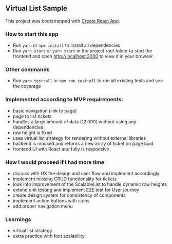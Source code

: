 ## Virtual List Sample

This project was bootstrapped with [Create React App](https://github.com/facebook/create-react-app).

### How to start this app

-   Run `yarn` or `npm install` to install all dependencies
-   Run `yarn start` or `yarn start` in the project root folder to start the frontend and open
    [http://localhost:3000](http://localhost:3000) to view it in your browser.

### Other commands

-   Run `yarn test:all` or `npm run test:all` to run all existing tests and see the coverage

### Implemented according to MVP requirements:

-   basic navigation (link to page)
-   page to list tickets
-   handles a large amount of data (12.000) without using any dependencies
-   row height is fixed
-   uses virtual list strategy for rendering without external libraries
-   backend is mocked and returns a new array of ticket on page load
-   frontend UI with React and fully is responsive

### How I would proceed if I had more time

-   discuss with UX the design and user flow and implement accordingly
-   implement missing CRUD functionality for tickets
-   look into improvement of the ScalableList to handle dynamic row heights
-   extend unit testing and implement E2E test for User journey
-   create design system for consistency of components
-   implement action buttons with icons
-   add proper navigation menu

### Learnings

-   virtual list strategy
-   extra practice with font scalability
